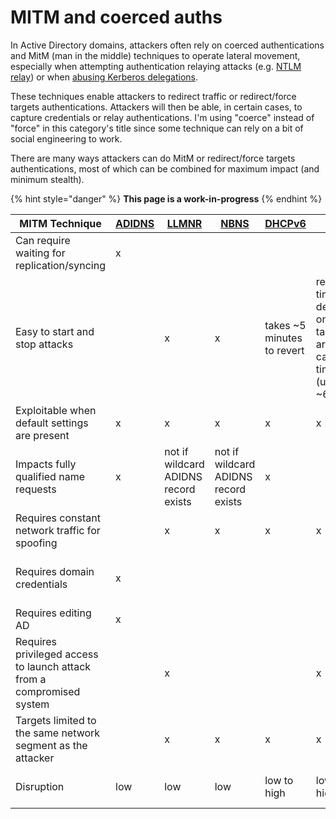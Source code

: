 # MITM and coerced auths

In Active Directory domains, attackers often rely on coerced authentications and MitM (man in the middle) techniques to operate lateral movement, especially when attempting authentication relaying attacks (e.g. [NTLM relay](../ntlm/relay.md)) or when [abusing Kerberos delegations](../kerberos/delegations/).

These techniques enable attackers to redirect traffic or redirect/force targets authentications. Attackers will then be able, in certain cases, to capture credentials or relay authentications. I'm using "coerce" instead of "force" in this category's title since some technique can rely on a bit of social engineering to work.

There are many ways attackers can do MitM or redirect/force targets authentications, most of which can be combined for maximum impact (and minimum stealth).

{% hint style="danger" %}
**This page is a work-in-progress**
{% endhint %}

| MITM Technique                                                        | [ADIDNS](adidns-spoofing.md) | [LLMNR](llmnr-nbtns-mdns-spoofing.md) | [NBNS](../../recon/network/nbt-ns.md) | [DHCPv6](dhcpv6-spoofing.md) | [ARP](arp-poisoning.md)                                            | [DNS](dns-spoofing.md) | [WPAD](wpad-spoofing.md) | [PrinterBug](ms-rprn.md) | [PrivExchange](pushsubscription-abuse.md) |
| --------------------------------------------------------------------- | ---------------------------- | ------------------------------------- | ------------------------------------- | ---------------------------- | ------------------------------------------------------------------ | ---------------------- | ------------------------ | ------------------------ | ----------------------------------------- |
| Can require waiting for replication/syncing                           | x                            |                                       |                                       |                              |                                                                    |                        |                          |                          |                                           |
| Easy to start and stop attacks                                        |                              | x                                     | x                                     | takes \~5 minutes to revert  | revert time depends on targets arp cache timeout (usually \~60 sec | x                      | x                        | x                        | x                                         |
| Exploitable when default settings are present                         | x                            | x                                     | x                                     | x                            | x                                                                  | x                      | x                        | x                        | up to 2019                                |
| Impacts fully qualified name requests                                 | x                            | not if wildcard ADIDNS record exists  | not if wildcard ADIDNS record exists  | x                            |                                                                    | x                      |                          |                          |                                           |
| Requires constant network traffic for spoofing                        |                              | x                                     | x                                     | x                            | x                                                                  | x                      | x                        |                          |                                           |
| Requires domain credentials                                           | x                            |                                       |                                       |                              |                                                                    |                        |                          | x                        | requires emails-capable account           |
| Requires editing AD                                                   | x                            |                                       |                                       |                              |                                                                    |                        |                          |                          |                                           |
| Requires privileged access to launch attack from a compromised system |                              | x                                     |                                       |                              | x                                                                  | x                      |                          |                          |                                           |
| Targets limited to the same network segment as the attacker           |                              | x                                     | x                                     | x                            | x                                                                  |                        |                          | x                        | x                                         |
| Disruption                                                            | low                          | low                                   | low                                   | low to high                  | low to high                                                        | low to high            | low to high              | none                     | none                                      |
